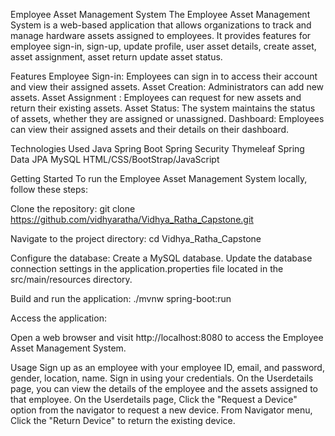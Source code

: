 Employee Asset Management System
The Employee Asset Management System is a web-based application that allows organizations to track and manage hardware assets assigned to employees. It provides features for employee sign-in, sign-up, update profile, user asset details, create asset, asset assignment, asset return update asset status.

Features
Employee Sign-in: Employees can sign in to access their account and view their assigned assets.
Asset Creation: Administrators can add new assets.
Asset Assignment : Employees can request for new assets and return their existing assets.
Asset Status: The system maintains the status of assets, whether they are assigned or unassigned.
Dashboard: Employees can view their assigned assets and their details on their dashboard.


Technologies Used
Java
Spring Boot
Spring Security
Thymeleaf 
Spring Data JPA 
MySQL 
HTML/CSS/BootStrap/JavaScript 


Getting Started
To run the Employee Asset Management System locally, follow these steps:

Clone the repository:
git clone https://github.com/vidhyaratha/Vidhya_Ratha_Capstone.git


Navigate to the project directory:
cd Vidhya_Ratha_Capstone


Configure the database:
Create a MySQL database.
Update the database connection settings in the application.properties file located in the src/main/resources directory.



Build and run the application:
./mvnw spring-boot:run


Access the application:

Open a web browser and visit http://localhost:8080 to access the Employee Asset Management System.

Usage
Sign up as an employee with your employee ID, email, and password, gender, location, name.
Sign in using your credentials.
On the Userdetails page, you can view the details of the employee and the assets assigned to that employee.
On the Userdetails page, Click the "Request a Device" option from the navigator to request a new device.
From Navigator menu, Click the "Return Device" to return the existing device.








